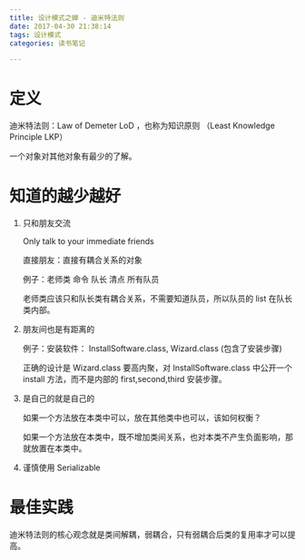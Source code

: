 ```yaml
---
title: 设计模式之蝉 - 迪米特法则
date: 2017-04-30 21:38:14
tags: 设计模式
categories: 读书笔记

---
```



# 定义

迪米特法则：Law of Demeter LoD ，也称为知识原则 （Least Knowledge Principle LKP）

一个对象对其他对象有最少的了解。


# 知道的越少越好

1. 只和朋友交流

    Only talk to your immediate friends

    直接朋友：直接有耦合关系的对象

    例子：老师类 命令 队长 清点 所有队员

    老师类应该只和队长类有耦合关系，不需要知道队员，所以队员的 list 在队长类内部。


2. 朋友间也是有距离的

    例子：安装软件： InstallSoftware.class, Wizard.class (包含了安装步骤)

    正确的设计是 Wizard.class 要高内聚，对 InstallSoftware.class 中公开一个 install 方法，而不是内部的 first,second,third 安装步骤。

3. 是自己的就是自己的

    如果一个方法放在本类中可以，放在其他类中也可以，该如何权衡？

    如果一个方法放在本类中，既不增加类间关系，也对本类不产生负面影响，那就放置在本类中。

4. 谨慎使用 Serializable


<!--more-->


# 最佳实践

迪米特法则的核心观念就是类间解耦，弱耦合，只有弱耦合后类的复用率才可以提高。






